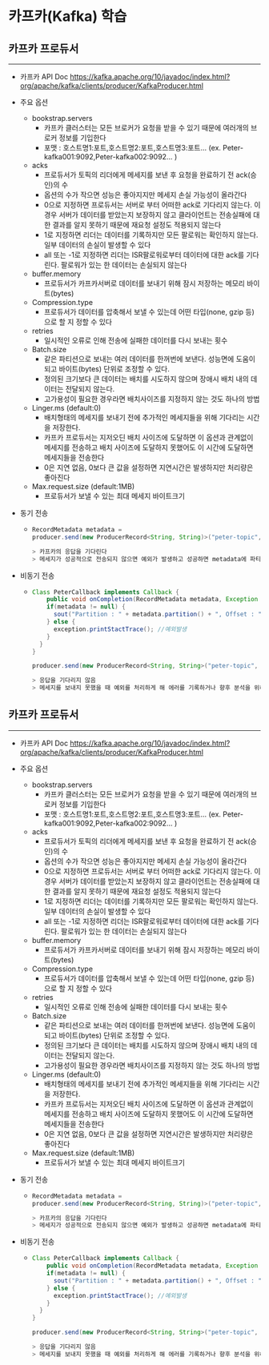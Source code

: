 # 카프카(Kafka) 학습



## 카프카 프로듀서

------

- 카프카 API Doc
  https://kafka.apache.org/10/javadoc/index.html?org/apache/kafka/clients/producer/KafkaProducer.html

- 주요 옵션
  - bookstrap.servers
    - 카프카 클러스터는 모든 브로커가 요청을 받을 수 있기 때문에 여러개의 브로커 정보를 기입한다
    - 포맷 : 호스트명1:포트,호스트명2:포트,호스트명3:포트... (ex. Peter-kafka001:9092,Peter-kafka002:9092... )
  - acks
    - 프로듀서가 토픽의 리더에게 메세지를 보낸 후 요청을 완료하기 전 ack(승인)의 수
    - 옵션의 수가 작으면 성능은 좋아지지만 메세지 손실 가능성이 올라간다
    - 0으로 지정하면 프로듀서는 서버로 부터 어떠한 ack로 기다리지 않는다. 이 경우 서버가 데이터를 받았는지 보장하지 않고 클라이언트는 전송실패에 대한 결과를 알지 못하기 때문에 재요청 설정도 적용되지 않는다
    - 1로 지정하면 리더는 데이터를 기록하지만 모든 팔로워는 확인하지 않는다. 일부 데이터의 손실이 발생할 수 있다
    - all 또는 -1로 지정하면 리더는 ISR팔로워로부터 데이터에 대한 ack를 기다린다. 팔로워가 있는 한 데이터는 손실되지 않는다
  - buffer.memory
    - 프로듀서가 카프카서버로 데이터를 보내기 위해 잠시 저장하는 메모리 바이트(bytes)
  - Compression.type
    - 프로듀서가 데이터를 압축해서 보낼 수 있는데 어떤 타입(none, gzip 등)으로 할 지 정할 수 있다
  - retries
    - 일시적인 오류로 인해 전송에 실패한 데이터를 다시 보내는 횟수
  - Batch.size
    - 같은 파티션으로 보내는 여러 데이터를 한꺼번에 보낸다. 성능면에 도움이 되고 바이트(bytes) 단위로 조정할 수 있다.
    - 정의된 크기보다 큰 데이터는 배치를 시도하지 않으며 장애시 배치 내의 데이터는 전달되지 않는다.
    - 고가용성이 필요한 경우라면 배치사이즈를 지정하지 않는 것도 하나의 방법
  - Linger.ms (default:0)
    - 배치형태의 메세지를 보내기 전에 추가적인 메세지들을 위해 기다리는 시간을 저장한다. 
    - 카프카 프로듀서는 지저오딘 배치 사이즈에 도달하면 이 옵션과 관계없이 메세지를 전송하고 배치 사이즈에 도달하지 못했어도 이 시간에 도달하면 메세지들을 전송한다
    - 0은 지연 없음, 0보다 큰 값을 설정하면 지연시간은 발생하지만 처리량은 좋아진다
  - Max.request.size (default:1MB)
    - 프로듀서가 보낼 수 있는 최대 메세지 바이트크기

- 동기 전송

  - ```java
    RecordMetadata metadata = 
    producer.send(new ProducerRecord<String, String)>("peter-topic", "send message")).get();
    
    > 카프카의 응답을 기다린다
    > 메세지가 성공적으로 전송되지 않으면 예외가 발생하고 성공하면 metadata에 파티션과 오프셋정보를 얻을 수 있다
    ```

- 비동기 전송

  - ```java
    Class PeterCallback implements Callback {
    	public void onCompletion(RecordMetadata metadata, Exception exception) {
        if(metadata != null) {
          sout("Partition : " + metadata.partition() + ", Offset : "+metadata.offset());
        } else {
          exception.printStactTrace(); //예외발생
        }
      }
    }
    
    producer.send(new ProducerRecord<String, String>("peter-topic", "send message"), new PeterCallback());
    
    > 응답을 기다리지 않음
    > 메세지를 보내지 못했을 때 예외를 처리하게 해 에러를 기록하거나 향후 분석을 위해 로깅을 할 수 있음
    ```

  

## 카프카 프로듀서

------

- 카프카 API Doc
  https://kafka.apache.org/10/javadoc/index.html?org/apache/kafka/clients/producer/KafkaProducer.html

- 주요 옵션
  - bookstrap.servers
    - 카프카 클러스터는 모든 브로커가 요청을 받을 수 있기 때문에 여러개의 브로커 정보를 기입한다
    - 포맷 : 호스트명1:포트,호스트명2:포트,호스트명3:포트... (ex. Peter-kafka001:9092,Peter-kafka002:9092... )
  - acks
    - 프로듀서가 토픽의 리더에게 메세지를 보낸 후 요청을 완료하기 전 ack(승인)의 수
    - 옵션의 수가 작으면 성능은 좋아지지만 메세지 손실 가능성이 올라간다
    - 0으로 지정하면 프로듀서는 서버로 부터 어떠한 ack로 기다리지 않는다. 이 경우 서버가 데이터를 받았는지 보장하지 않고 클라이언트는 전송실패에 대한 결과를 알지 못하기 때문에 재요청 설정도 적용되지 않는다
    - 1로 지정하면 리더는 데이터를 기록하지만 모든 팔로워는 확인하지 않는다. 일부 데이터의 손실이 발생할 수 있다
    - all 또는 -1로 지정하면 리더는 ISR팔로워로부터 데이터에 대한 ack를 기다린다. 팔로워가 있는 한 데이터는 손실되지 않는다
  - buffer.memory
    - 프로듀서가 카프카서버로 데이터를 보내기 위해 잠시 저장하는 메모리 바이트(bytes)
  - Compression.type
    - 프로듀서가 데이터를 압축해서 보낼 수 있는데 어떤 타입(none, gzip 등)으로 할 지 정할 수 있다
  - retries
    - 일시적인 오류로 인해 전송에 실패한 데이터를 다시 보내는 횟수
  - Batch.size
    - 같은 파티션으로 보내는 여러 데이터를 한꺼번에 보낸다. 성능면에 도움이 되고 바이트(bytes) 단위로 조정할 수 있다.
    - 정의된 크기보다 큰 데이터는 배치를 시도하지 않으며 장애시 배치 내의 데이터는 전달되지 않는다.
    - 고가용성이 필요한 경우라면 배치사이즈를 지정하지 않는 것도 하나의 방법
  - Linger.ms (default:0)
    - 배치형태의 메세지를 보내기 전에 추가적인 메세지들을 위해 기다리는 시간을 저장한다. 
    - 카프카 프로듀서는 지저오딘 배치 사이즈에 도달하면 이 옵션과 관계없이 메세지를 전송하고 배치 사이즈에 도달하지 못했어도 이 시간에 도달하면 메세지들을 전송한다
    - 0은 지연 없음, 0보다 큰 값을 설정하면 지연시간은 발생하지만 처리량은 좋아진다
  - Max.request.size (default:1MB)
    - 프로듀서가 보낼 수 있는 최대 메세지 바이트크기

- 동기 전송

  - ```java
    RecordMetadata metadata = 
    producer.send(new ProducerRecord<String, String)>("peter-topic", "send message")).get();
    
    > 카프카의 응답을 기다린다
    > 메세지가 성공적으로 전송되지 않으면 예외가 발생하고 성공하면 metadata에 파티션과 오프셋정보를 얻을 수 있다
    ```

- 비동기 전송

  - ```java
    Class PeterCallback implements Callback {
    	public void onCompletion(RecordMetadata metadata, Exception exception) {
        if(metadata != null) {
          sout("Partition : " + metadata.partition() + ", Offset : "+metadata.offset());
        } else {
          exception.printStactTrace(); //예외발생
        }
      }
    }
    
    producer.send(new ProducerRecord<String, String>("peter-topic", "send message"), new PeterCallback());
    
    > 응답을 기다리지 않음
    > 메세지를 보내지 못했을 때 예외를 처리하게 해 에러를 기록하거나 향후 분석을 위해 로깅을 할 수 있음
    ```

  